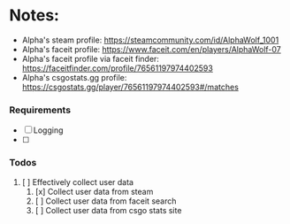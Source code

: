 
# Notes:
- Alpha's steam profile: https://steamcommunity.com/id/AlphaWolf_1001
- Alpha's faceit profile: https://www.faceit.com/en/players/AlphaWolf-07
- Alpha's faceit profile via faceit finder: https://faceitfinder.com/profile/76561197974402593
- Alpha's csgostats.gg profile: https://csgostats.gg/player/76561197974402593#/matches

### Requirements
- [ ] Logging 
- [ ]

### Todos
1. [ ] Effectively collect user data
    1. [x] Collect user data from steam
    2. [ ] Collect user data from faceit search
    3. [ ] Collect user data from csgo stats site